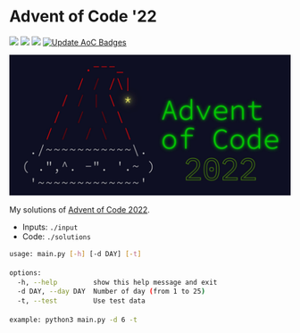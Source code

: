 # Advent of Code '22

![](https://img.shields.io/badge/day%20📅-5-blue) ![](https://img.shields.io/badge/stars%20⭐-10-yellow) ![](https://img.shields.io/badge/days%20completed-5-red) [![Update AoC Badges](https://github.com/nryabykh/aoc2022/actions/workflows/main.yml/badge.svg)](https://github.com/nryabykh/aoc2022/actions/workflows/main.yml)

<img src="banner.jpeg" width="800" alt="AoC2000 banner"/>


My solutions of [Advent of Code 2022](https://adventofcode.com/2022).

- Inputs: `./input`
- Code: `./solutions`

```bash
usage: main.py [-h] [-d DAY] [-t]

options:
  -h, --help         show this help message and exit
  -d DAY, --day DAY  Number of day (from 1 to 25)
  -t, --test         Use test data

example: python3 main.py -d 6 -t
```
